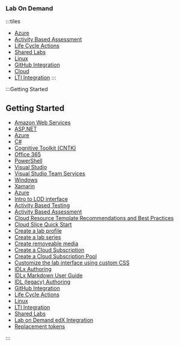 ### Lab On Demand

<style>
.tiles {
    padding: 0 !important;
}
.tiles ul {
    display: grid;
    grid-template-columns: repeat(auto-fill, minmax(180px, 1fr));
    grid-auto-rows: 80px;
    grid-gap: 10px;
    list-style-type: none;
    margin-left: -50px;
}
.tiles li {
    width: 100%;
    height: 100%;
    border-style: solid;
    border-color: white;
    background: #0078d7;
}
.tiles a {
    display: flex;
    align-items: center;
    justify-content: center;
    text-align: center;
    font-size: 20px;
	cursor: pointer;
    word-wrap: break-word;
    color: white;
    text-decoration: none;
    width: 100%;
    height: 100%;
}
.tiles li:hover {
    background-color: #00a4f3;
	cursor: pointer;
}
.tiles a img {
    display: block;
    margin: 0;
    height: 100%;
    margin-top: auto;
    margin-left: auto;
    margin-right: auto;
}
</style>

:::tiles
- [Azure](./one.md "One fish")
- [Activity Based Assessment](./two.md "Two fish")
- [Life Cycle Actions](./three.md "Three fish")
- [Shared Labs](./four.md "Four fish")
- [Linux](./one.md "One fish")
- [GitHub Integration](./two.md "Two fish")
- [Cloud](./three.md "Three fish")
- [LTI Integration](./four.md "Four fish")
:::
<style>

.directory {
    padding: 0 !important;
}
.directory h2 {
    font-size: 2rem;
    font-style: normal;
    font-weight: 300;
    text-rendering: optimizeLegibility;
    word-wrap: break-word;
    color: #ccc;
}
.directory ul {
    display: grid;
    grid-auto-flow: column;
    grid-template-rows: repeat(11, 1fr);
    grid-template-columns: repeat(3, 1fr); 
    list-style-type: none;
    margin-left: -39px;
}
.directory a {
    display: flex;
    font-size: 18px;
	cursor: pointer;
    word-wrap: break-word;
    color: #00a4f3;
    text-decoration: none;
    line-height: 28px;
    margin-top: 4px;
    min-height: 36px;
    padding-left: 12px;
    padding-right: 12px;
    border-left: 6px solid #e0e0e0;
}
.a:hover {
    border-left: 6px solid #00a4f3;
    text-decoration: underline;
	cursor: pointer;
}

</style>

:::Getting Started
## Getting Started
- [Amazon Web Services](./dotnet-page.md "Creating labs that teach .NET programming")
- [ASP.NET](./aspnet-page.md "Creating labs that teach how to create a web site")
- [Azure](./azure-page.md "Creating Azure labs")
- [C#](./csharp-page.md "Creating C# labs")
- [Cognitive Toolkit (CNTK)](./cntk-page.md "Creating labs that teach how to use the Azure Cognitive Toolkit (CNTK)")
- [Office 365](./office-page.md "Creating Office 365 labs")
- [PowerShell](./powershell.md "Creating PowerShell labs")
- [Visual Studio](./visual-studio-page.md "Creating labs that teach how to use Visual Studio and Visual Studio Code")
- [Visual Studio Team Services](./vsts-page.md "Creating labs that teach how to use Visual Studio Team Services")
- [Windows](./windows-page.md "Creating labs with Windows VMs")
- [Xamarin](./xamarin-page.md "Creating Xamarin labs")
- [Azure](./azure.md "azure")
- [Intro to LOD interface](./)
- [Activity Based Testing](./)
- [Activity Based Assessment](./)
- [Cloud Resource Template Recommendations and Best Practices](./)
- [Cloud Slice Quick Start](./)
- [Create a lab profile](./)
- [Create a lab series](./)
- [Create removeable media](./) 
- [Create a Cloud Subscription](./) 
- [Create a Cloud Subscription Pool](./) 
- [Customize the lab interface using custom CSS](./) 
- [IDLx Authoring](./)
- [IDLx Markdown User Guide](./) 
- [IDL (legacy) Authoring](./)
- [GitHub Integration](./)
- [Life Cycle Actions](./)
- [Linux](./)
- [LTI Integration](./) 
- [Shared Labs](./)
- [Lab on Demand edX Integration](./) 
- [Replacement tokens](./) 

:::
